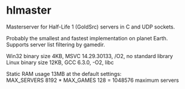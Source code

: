 # hlmaster

Masterserver for Half-Life 1 (GoldSrc) servers in C and UDP sockets.

Probably the smallest and fastest implementation on planet Earth.  
Supports server list filtering by gamedir.

Win32 binary size 4KB, MSVC 14.29.30133, /O2, no standard library  
Linux binary size 12KB, GCC 6.3.0, -O2, libc

Static RAM usage 13MB at the default settings:  
MAX_SERVERS 8192 * MAX_GAMES 128 = 1048576 maximum servers
